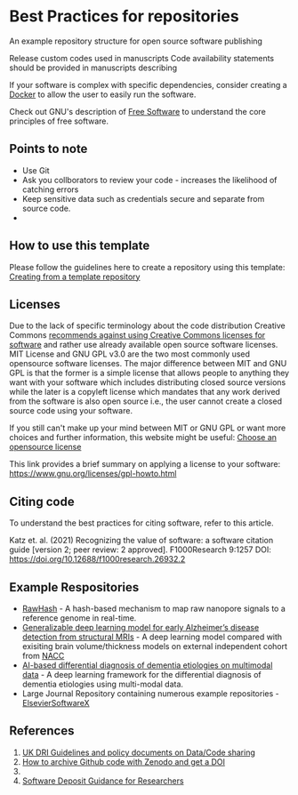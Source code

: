 # Best Practices for repositories
An example repository structure for open source software publishing



Release custom codes used in manuscripts 
Code availability statements should be provided in manuscripts describing  

If your software is complex with specific dependencies, consider creating a [Docker](https://docs.docker.com/get-started/docker-overview/) to allow the user to easily run the software. 

Check out GNU's description of [Free Software](https://www.gnu.org/philosophy/free-sw.html) to understand the core principles of free software. 
## Points to note
* Use Git
* Ask you collborators to review your code - increases the likelihood of catching errors
* Keep sensitive data such as credentials secure and separate from source code.
* 

## How to use this template
Please follow the guidelines here to create a repository using this template:
[Creating from a template repository](https://docs.github.com/en/repositories/creating-and-managing-repositories/creating-a-repository-from-a-template)
## Licenses
Due to the lack of specific terminology about the code distribution Creative Commons [recommends against using Creative Commons licenses for software](https://creativecommons.org/faq/#can-i-apply-a-creative-commons-license-to-software) and rather use already available open source software licenses. MIT License and GNU GPL v3.0 are the two most commonly used opensource software licenses. The major difference between MIT and GNU GPL is that the former is a simple license that allows people to anything they want with your software which includes distributing closed source versions while the later is a copyleft license which mandates that any work derived from the software is also open source i.e., the user cannot create a closed source code using your software. 

If you still can't make up your mind between MIT or GNU GPL or want more choices and further information, this website might be useful: [Choose an opensource license](https://choosealicense.com/licenses/)

This link provides a brief summary on applying a license to your software: https://www.gnu.org/licenses/gpl-howto.html
## Citing code
To understand the best practices for citing software, refer to this article.

Katz et. al. (2021) Recognizing the value of software: a software citation guide [version 2; peer review: 2 approved]. F1000Research 9:1257 DOI: https://doi.org/10.12688/f1000research.26932.2  

## Example Respositories
* [RawHash](https://github.com/CMU-SAFARI/RawHash) - A hash-based mechanism to map raw nanopore signals to a reference genome in real-time.
* [Generalizable deep learning model for early Alzheimer’s disease detection from structural MRIs](https://github.com/NYUMedML/CNN_design_for_AD) - A deep learning model compared with exisiting brain volume/thickness models on external independent cohort from [NACC](https://naccdata.org/)
* [AI-based differential diagnosis of dementia etiologies on multimodal data](https://github.com/vkola-lab/nmed2024) - A deep learning framework for the differential diagnosis of dementia etiologies using multi-modal data.
* Large Journal Repository containing numerous example repositories - [ElsevierSoftwareX](https://github.com/ElsevierSoftwareX)

## References
1. [UK DRI Guidelines and policy documents on Data/Code sharing](https://github.com/UKDRI/Guidelines-and-policies) 
2. [How to archive Github code with Zenodo and get a DOI](https://docs.github.com/en/repositories/archiving-a-github-repository/referencing-and-citing-content)
3. 
4. [Software Deposit Guidance for Researchers](https://zenodo.org/records/1327312)
